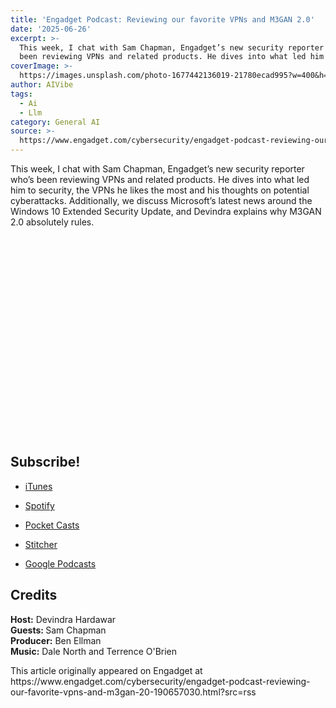 ```yaml
---
title: 'Engadget Podcast: Reviewing our favorite VPNs and M3GAN 2.0'
date: '2025-06-26'
excerpt: >-
  This week, I chat with Sam Chapman, Engadget’s new security reporter who’s
  been reviewing VPNs and related products. He dives into what led him to sec...
coverImage: >-
  https://images.unsplash.com/photo-1677442136019-21780ecad995?w=400&h=200&fit=crop&auto=format
author: AIVibe
tags:
  - Ai
  - Llm
category: General AI
source: >-
  https://www.engadget.com/cybersecurity/engadget-podcast-reviewing-our-favorite-vpns-and-m3gan-20-190657030.html?src=rss
---
```

<p>This week, I chat with Sam Chapman, Engadget’s new security reporter who’s been reviewing VPNs and related products. He dives into what led him to security, the VPNs he likes the most and his thoughts on potential cyberattacks. Additionally, we discuss Microsoft’s latest news around the Windows 10 Extended Security Update, and Devindra explains why M3GAN 2.0 absolutely rules.</p>
<p class="iframely-responsive" style="height:320px;padding-bottom:0;" id="f46363388fd64971ba3cf7dca52fa91c"></p>
<h2 id="jump-link-subscribe">Subscribe!</h2>
<ul>
<li><p><a data-i13n="elm:affiliate_link;sellerN:iTunes;elmt:;cpos:1;pos:1" href="https://shopping.yahoo.com/rdlw?merchantId=9b2a3988-c5c9-4640-8e2b-1de7b2717343&amp;siteId=us-engadget&amp;pageId=1p-autolink&amp;contentUuid=5a3a6d96-2a8e-4a1c-b749-bb33fc069a46&amp;featureId=text-link&amp;merchantName=iTunes&amp;linkText=iTunes&amp;custData=eyJzb3VyY2VOYW1lIjoiV2ViLURlc2t0b3AtVmVyaXpvbiIsImxhbmRpbmdVcmwiOiJodHRwczovL2l0dW5lcy5hcHBsZS5jb20vdXMvcG9kY2FzdC90aGUtZW5nYWRnZXQtcG9kY2FzdC9pZDExNDI3OTA1MzA_bXQ9MiIsImNvbnRlbnRVdWlkIjoiNWEzYTZkOTYtMmE4ZS00YTFjLWI3NDktYmIzM2ZjMDY5YTQ2Iiwib3JpZ2luYWxVcmwiOiJodHRwczovL2l0dW5lcy5hcHBsZS5jb20vdXMvcG9kY2FzdC90aGUtZW5nYWRnZXQtcG9kY2FzdC9pZDExNDI3OTA1MzA_bXQ9MiJ9&amp;signature=AQAAAas9R47UbTU6mtB_irs4IGA915pocZgmah6O3WKsYCYd&amp;gcReferrer=https%3A%2F%2Fitunes.apple.com%2Fus%2Fpodcast%2Fthe-engadget-podcast%2Fid1142790530%3Fmt%3D2" class="rapid-with-clickid" data-original-link="https://itunes.apple.com/us/podcast/the-engadget-podcast/id1142790530?mt=2">iTunes</a></p></li>
<li><p><a data-i13n="elm:affiliate_link;sellerN:;elmt:;cpos:2;pos:1" href="https://shopping.yahoo.com/rdlw?siteId=us-engadget&amp;pageId=1p-autolink&amp;contentUuid=5a3a6d96-2a8e-4a1c-b749-bb33fc069a46&amp;featureId=text-link&amp;linkText=Spotify&amp;custData=eyJzb3VyY2VOYW1lIjoiV2ViLURlc2t0b3AtVmVyaXpvbiIsImxhbmRpbmdVcmwiOiJodHRwczovL29wZW4uc3BvdGlmeS5jb20vc2hvdy8zRUMzZE1JUkI5OWRrdm9TQmVTTzdHP3NpPWY3VUFMR0ttUkRXdE9yVThaNC11aVEiLCJjb250ZW50VXVpZCI6IjVhM2E2ZDk2LTJhOGUtNGExYy1iNzQ5LWJiMzNmYzA2OWE0NiIsIm9yaWdpbmFsVXJsIjoiaHR0cHM6Ly9vcGVuLnNwb3RpZnkuY29tL3Nob3cvM0VDM2RNSVJCOTlka3ZvU0JlU083Rz9zaT1mN1VBTEdLbVJEV3RPclU4WjQtdWlRIn0&amp;signature=AQAAAR782zaviDInb9M81RiMcqiMIb_2S0IE9sBzb0qVlrv9&amp;gcReferrer=https%3A%2F%2Fopen.spotify.com%2Fshow%2F3EC3dMIRB99dkvoSBeSO7G%3Fsi%3Df7UALGKmRDWtOrU8Z4-uiQ" class="rapid-with-clickid" data-original-link="https://open.spotify.com/show/3EC3dMIRB99dkvoSBeSO7G?si=f7UALGKmRDWtOrU8Z4-uiQ">Spotify</a></p></li>
<li><p><a data-i13n="cpos:3;pos:1" href="http://pca.st/mlY3">Pocket Casts</a></p></li>
<li><p><a data-i13n="cpos:4;pos:1" href="http://www.stitcher.com/podcast/engadget/the-engadget-podcast">Stitcher</a></p></li>
<li><p><a data-i13n="cpos:5;pos:1" href="https://podcasts.google.com/?feed=aHR0cDovL2ZlZWRzLnNvdW5kY2xvdWQuY29tL3VzZXJzL3NvdW5kY2xvdWQ6dXNlcnM6MjQ1MjIwOTU4L3NvdW5kcy5yc3M&amp;ep=14">Google Podcasts</a></p></li>
</ul>
<h2 id="jump-link-credits"><strong>Credits</strong>&nbsp;</h2>
<p><strong>Host:</strong> Devindra Hardawar<br><strong>Guests: </strong>Sam Chapman<br><strong>Producer:</strong> Ben Ellman<br><strong>Music:</strong> Dale North and Terrence O'Brien</p>
<span id="end-legacy-contents"></span>This article originally appeared on Engadget at https://www.engadget.com/cybersecurity/engadget-podcast-reviewing-our-favorite-vpns-and-m3gan-20-190657030.html?src=rss
